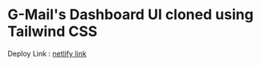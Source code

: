 # G-Mail's Dashboard UI cloned using Tailwind CSS

Deploy Link : [netlify link](https://gmail-dashboard-ui-clone.netlify.app/)